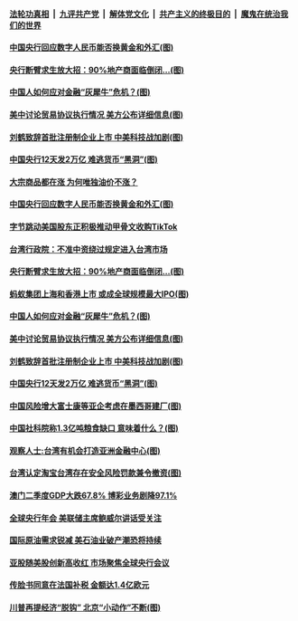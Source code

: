 ####  [法轮功真相](../../../../basic/blob/master/README.md?t=08261302) &nbsp;|&nbsp; [九评共产党](../../../../9ping.md/blob/master/README.md?t=08261302) &nbsp;|&nbsp; [解体党文化](../../../../jtdwh.md/blob/master/README.md?t=08261302)  &nbsp;|&nbsp; [共产主义的终极目的](../../../../gczydzjmd.md/blob/master/README.md?t=08261302) &nbsp;|&nbsp; [魔鬼在统治我们的世界](../../../../mgztzwmdsj.md/blob/master/README.md?t=08261302) 

#### [中国央行回应数字人民币能否换黄金和外汇(图)](../pages/p5/944131.md?t=08261302) 

#### [央行断臂求生放大招：90%地产商面临倒闭…(图)](../pages/p5/944159.md?t=08261302) 

#### [中国人如何应对金融“灰犀牛”危机？(图)](../pages/p5/944116.md?t=08261302) 

#### [美中讨论贸易协议执行情况 美方公布详细信息(图)](../pages/p5/944113.md?t=08261302) 

#### [刘鹤致辞首批注册制企业上市 中美科技战加剧(图)](../pages/p5/944047.md?t=08261302) 

#### [中国央行12天发2万亿 难逃货币“黑洞”(图)](../pages/p5/944048.md?t=08261302) 

#### [大宗商品都在涨 为何唯独油价不涨？](../pages/p5/944170.md?t=08261302) 

#### [中国央行回应数字人民币能否换黄金和外汇(图)](../pages/p5/944131.md?t=08261302) 

#### [字节跳动美国股东正积极推动甲骨文收购TikTok](../pages/p5/944148.md?t=08261302) 

#### [台湾行政院：不准中资绕过规定进入台湾市场](../pages/p5/944147.md?t=08261302) 

#### [央行断臂求生放大招：90%地产商面临倒闭…(图)](../pages/p5/944159.md?t=08261302) 

#### [蚂蚁集团上海和香港上市 或成全球规模最大IPO(图)](../pages/p5/944127.md?t=08261302) 

#### [中国人如何应对金融“灰犀牛”危机？(图)](../pages/p5/944116.md?t=08261302) 

#### [美中讨论贸易协议执行情况 美方公布详细信息(图)](../pages/p5/944113.md?t=08261302) 

#### [刘鹤致辞首批注册制企业上市 中美科技战加剧(图)](../pages/p5/944047.md?t=08261302) 

#### [中国央行12天发2万亿 难逃货币“黑洞”(图)](../pages/p5/944048.md?t=08261302) 

#### [中国风险增大富士康等亚企考虑在墨西哥建厂(图)](../pages/p5/944072.md?t=08261302) 

#### [中国社科院称1.3亿吨粮食缺口 意味着什么？(图)](../pages/p5/944056.md?t=08261302) 

#### [观察人士:台湾有机会打造亚洲金融中心(图)](../pages/p5/944065.md?t=08261302) 

#### [台湾认定淘宝台湾存在安全风险罚款兼令撤资(图)](../pages/p5/944062.md?t=08261302) 

#### [澳门二季度GDP大跌67.8% 博彩业务剧降97.1%](../pages/p5/944059.md?t=08261302) 

#### [全球央行年会 美联储主席鲍威尔讲话受关注](../pages/p5/944057.md?t=08261302) 

#### [国际原油需求锐减 美石油业破产潮恐将持续](../pages/p5/944040.md?t=08261302) 

#### [亚股随美股创新高收红 市场聚焦全球央行会议](../pages/p5/944039.md?t=08261302) 

#### [传脸书同意在法国补税 金额达1.4亿欧元](../pages/p5/944037.md?t=08261302) 

#### [川普再提经济“脱钩” 北京“小动作”不断(图)](../pages/p5/944027.md?t=08261302) 

